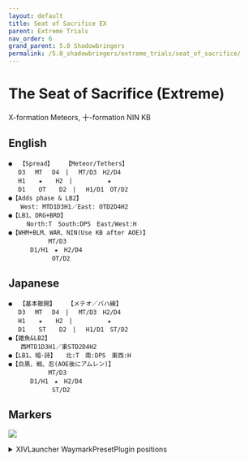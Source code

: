 ```yaml
---
layout: default
title: Seat of Sacrifice EX
parent: Extreme Trials
nav_order: 6
grand_parent: 5.0 Shadowbringers
permalink: /5.0_shadowbringers/extreme_trials/seat_of_sacrifice/
---
```


# The Seat of Sacrifice (Extreme)

X-formation Meteors, 十-formation NIN KB

## English
```
●  【Spread】　　　【Meteor/Tethers】
 　D3　 MT　 D4　|　 MT/D3　H2/D4
 　H1 　 ★ 　 H2　|　 　 　 　★
 　D1　  OT　  D2　| 　H1/D1　OT/D2
●【Adds phase & LB2】
　　West: MTD1D3H1／East: OTD2D4H2
●【LB1、DRG+BRD】 　
　　　North:T　South:DPS　East/West:H
●【WHM+BLM、WAR、NIN(Use KB after AOE)】
 　　　　　　MT/D3
 　　　D1/H1　★　H2/D4
 　　　　　　 OT/D2
```

## Japanese
```
●  【基本散開】　　　【メテオ／バハ線】
 　D3　 MT　 D4　|　 MT/D3　H2/D4
 　H1 　 ★ 　 H2　|　 　 　 　★
 　D1　  ST　  D2　| 　H1/D1　ST/D2
●【雑魚&LB2】
　　西MTD1D3H1／東STD2D4H2
●【LB1、暗･詩】 　北:T　南:DPS　東西:H
●【白黒、戦、忍(AOE後にアムレン)】
 　　　　　　MT/D3
 　　　D1/H1　★　H2/D4
 　　　　　　 ST/D2
```

## Markers

![](images/markers.jpg)
<details markdown=block>
<summary markdown=span>XIVLauncher WaymarkPresetPlugin positions</summary>

```json
{"Name":"Seat of Sacrifice EX","MapID":739,"A":{"X":82.0,"Y":0.0,"Z":82.0,"ID":0,"Active":true},"B":{"X":118.0,"Y":0.0,"Z":82.0,"ID":1,"Active":true},"C":{"X":118.0,"Y":0.0,"Z":118.0,"ID":2,"Active":true},"D":{"X":82.0,"Y":0.0,"Z":118.0,"ID":3,"Active":true},"One":{"X":93.5,"Y":0.0,"Z":100.0,"ID":4,"Active":true},"Two":{"X":106.5,"Y":0.0,"Z":100.0,"ID":5,"Active":true},"Three":{"X":100.0,"Y":0.0,"Z":115.0,"ID":6,"Active":true},"Four":{"X":0.0,"Y":0.0,"Z":0.0,"ID":7,"Active":false}}
```

</details>